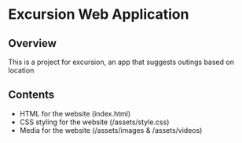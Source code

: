 # Excursion Web Application

## Overview
This is a project for excursion, an app that suggests outings based on location

## Contents
- HTML for the website (index.html)
- CSS styling for the website (/assets/style.css)
- Media for the website (/assets/images & /assets/videos)